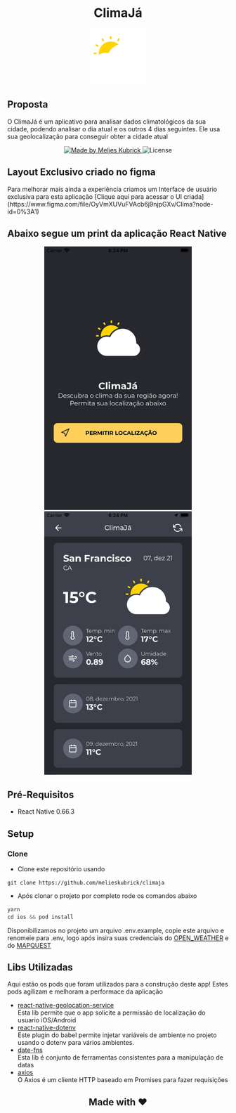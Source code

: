 <h1 align="center">ClimaJá</h1>
  <p align="center">
    <img src="src/assets/images/partlyCloudy.png">
  </p>

## Proposta
<p align="left">
   O ClimaJá é um aplicativo para analisar dados climatológicos da sua cidade, podendo analisar o dia atual e os outros 4 dias seguintes. Ele usa sua geolocalização para conseguir obter a cidade atual
</p>

<p align="center">
  <a href="https://github.com/lucasmontano">
    <img alt="Made by Melies Kubrick" src="https://img.shields.io/badge/made%20by-Melies%20Kubrick-brightgreen">
  </a>
  <img alt="License" src="https://img.shields.io/badge/license-MIT-%2304D361">
</p>

## Layout Exclusivo criado no figma
  <p align="left">
   Para melhorar mais ainda a experiência criamos um Interface de usuário exclusiva para esta aplicação
   [Clique aqui para acessar o UI criada](https://www.figma.com/file/OyVmXUVuFVAcb6j9njpGXv/Clima?node-id=0%3A1)
</p>

## Abaixo segue um print da aplicação React Native
<p align="center">
    <img src="home.png" height="600">
    <img src="dash.png" height="600">
</p>

## Pré-Requisitos
* React Native 0.66.3

## Setup

### Clone

- Clone este repositório usando

```
git clone https://github.com/melieskubrick/climaja
```

- Após clonar o projeto por completo rode os comandos abaixo

```JAVASCRIPT
yarn
cd ios && pod install
```

Disponibilizamos no projeto um arquivo .env.example, copie este arquivo e renomeie para .env, logo após insira suas credenciais do [OPEN_WEATHER](https://openweathermap.org/api)
e do [MAPQUEST](https://developer.mapquest.com/documentation/)

## Libs Utilizadas
Aqui estão os pods que foram utilizados para a construção deste app! Estes pods agilizam e melhoram a performace da aplicação
* [react-native-geolocation-service](https://github.com/Agontuk/react-native-geolocation-service)
<br/>Esta lib permite que o app solicite a permissão de localização do usuario iOS/Android
* [react-native-dotenv](https://github.com/goatandsheep/react-native-dotenv)
<br/>Este plugin do babel permite injetar variáveis de ambiente no projeto usando o dotenv para vários ambientes.
* [date-fns](https://date-fns.org)
<br/>Esta lib é conjunto de ferramentas consistentes para a manipulação de datas
* [axios](https://github.com/axios/axios)
<br/>O Axios é um cliente HTTP baseado em Promises para fazer requisições




 <h2 align="center">
   Made with ♥
</h2>
